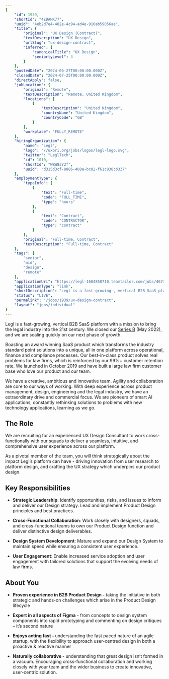 ```yaml
---
{
	"id": 1939,
	"shortId": "4EDAHK77",
	"uuid": "4eb2d7e4-482e-4c94-ad4e-910ab59056ae",
	"title": {
		"original": "UX Design (Contract)",
		"textDescription": "UX Design",
		"urlSlug": "ux-design-contract",
		"inferred": {
			"canonicalTitle": "UX Design",
			"seniortyLevel": 3
		}
	},
	"postedDate": "2024-06-27T00:00:00.000Z",
	"closedDate": "2024-07-25T00:00:00.000Z",
	"directApply": false,
	"jobLocation": {
		"original": "Remote",
		"textDescription": "Remote, United Kingdom",
		"locations": [
			{
				"textDescription": "United Kingdom",
				"countryName": "United Kingdom",
				"countryCode": "GB"
			}
		],
		"workplace": "FULLY_REMOTE"
	},
	"hiringOrganization": {
		"name": "Legl",
		"logo": "//uxbri.org/jobs/logos/legl-logo.svg",
		"twitter": "LeglTech",
		"id": 1010,
		"shortId": "WBW8sY2f",
		"uuid": "d315d3cf-8886-408a-bc02-f61c838cb337"
	},
	"employmentType": {
		"typeInfo": [
			{
				"text": "Full-time",
				"code": "FULL_TIME",
				"type": "hours"
			},
			{
				"text": "Contract",
				"code": "CONTRACTOR",
				"type": "contract"
			}
		],
		"original": "Full-time, Contract",
		"textDescription": "Full-time, Contract"
	},
	"tags": [
		"senior",
		"mid",
		"design",
		"remote"
	],
	"applicationUri": "https://legl-1684858710.teamtailor.com/jobs/4673583-ux-design-contract?ittk=G9XQOHEMVD",
	"applicationType": "link",
	"shortDescription": "Legl is a fast-growing-, vertical B2B SaaS platform with a mission to bring the legal industry into the 21st century. We closed our Series B (May 2022), and we are scaling quickly on our next phase",
	"status": "LIVE",
	"permalink": "/jobs/1939/ux-design-contract",
	"layout": "jobs/individual"
}
---
```

<p>Legl is a fast-growing, vertical B2B SaaS platform with a mission to bring the legal industry into the 21st century. We closed our <a target="_blank" rel="noopener noreferrer nofollow" href="https://techcrunch.com/2022/05/17/legl-series-b/?guccounter=1">Series B</a> (May 2022), and we are scaling quickly on our next phase of growth.</p><p>Boasting an award winning SaaS product which transforms the industry standard point solutions into a unique, all in one platform across operational, finance and compliance processes. Our best-in-class product solves real problems for law firms, which is reinforced by our 99%+ customer retention rate. We launched in October 2019 and have built a large law firm customer base who love our product and our team.</p><p>We have a creative, ambitious and innovative team. Agility and collaboration are core to our ways of working. With deep experience across product management, design, engineering and the legal industry, we have an extraordinary drive and commercial focus. We are pioneers of smart AI applications, constantly rethinking solutions to problems with new technology applications, learning as we go.</p><h2>The Role</h2><p>We are recruiting for an experienced UX Design Consultant to work cross-functionally with our squads to deliver a seamless, intuitive, and comprehensive user experience across our platform.</p><p>As a pivotal member of the team, you will think strategically about the impact Legl’s platform can have - driving innovation from user research to platform design, and crafting the UX strategy which underpins our product design.</p><h2>Key Responsibilities</h2><ul><li><p><strong>Strategic Leadership</strong>: Identify opportunities, risks, and issues to inform and deliver our Design strategy. Lead and implement Product Design principles and best practices.</p></li><li><p><strong>Cross-Functional Collaboration</strong>: Work closely with designers, squads, and cross-functional teams to own our Product Design function and deliver distinctive design deliverables.</p></li><li><p><strong>Design System Development</strong>: Mature and expand our Design System to maintain speed while ensuring a consistent user experience.</p></li><li><p><strong>User Engagement</strong>: Enable increased service adoption and user engagement with tailored solutions that support the evolving needs of law firms.</p></li></ul><h2>About You</h2><ul><li><p><strong>Proven experience in B2B Product Design - </strong>taking the initiative in both strategic and hands-on challenges which arise in the Product Design lifecycle</p></li><li><p><strong>Expert in all aspects of Figma</strong> - from concepts to design system components into rapid prototyping and commenting on design critiques – it’s second nature</p></li><li><p><strong>Enjoys acting fast - </strong>understanding the fast paced nature of an agile startup, with the flexibility to approach user-centred design in both a proactive &amp; reactive manner</p></li><li><p><strong>Naturally collaborative </strong>- understanding that great design isn’t formed in a vacuum. Encouraging cross-functional collaboration and working closely with your team and the wider business to create innovative, user-centric solution.</p></li></ul>
